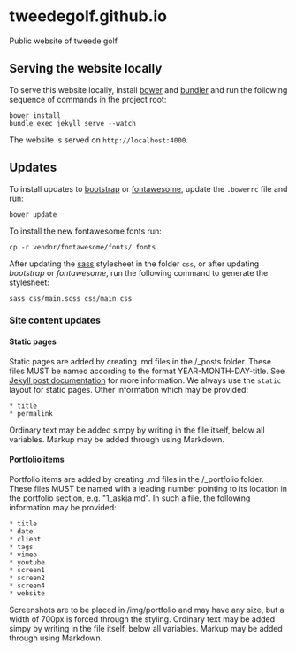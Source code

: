 tweedegolf.github.io
====================

Public website of tweede golf

## Serving the website locally

To serve this website locally, install [bower](http://bower.io/) and [bundler](http://bundler.io/) and run the following sequence of commands in the project root:

    bower install
    bundle exec jekyll serve --watch

The website is served on `http://localhost:4000`.
  
## Updates

To install updates to [bootstrap](http://getbootstrap.com/) or [fontawesome](http://fortawesome.github.io/Font-Awesome/), update the `.bowerrc` file and run:

    bower update

To install the new fontawesome fonts run:

    cp -r vendor/fontawesome/fonts/ fonts

After updating the [sass](http://sass-lang.com/) stylesheet in the folder `css`, or after updating *bootstrap* or *fontawesome*, run the following command to generate the stylesheet:

    sass css/main.scss css/main.css

### Site content updates

#### Static pages

Static pages are added by creating .md files in the /_posts folder. These files MUST be named according to the format YEAR-MONTH-DAY-title. See [Jekyll post documentation](http://jekyllrb.com/docs/posts/) for more information. We always use the `static` layout for static pages. Other information which may be provided: 

	* title
	* permalink

Ordinary text may be added simpy by writing in the file itself, below all variables. Markup may be added through using Markdown. 

#### Portfolio items

Portfolio items are added by creating .md files in the /_portfolio folder. These files MUST be named with a leading number pointing to its location in the portfolio section, e.g. "1_askja.md". In such a file, the following information may be provided: 

	* title
	* date
	* client 
	* tags
	* vimeo
	* youtube
	* screen1
	* screen2
	* screen4
	* website

Screenshots are to be placed in /img/portfolio and may have any size, but a width of 700px is forced through the styling. Ordinary text may be added simpy by writing in the file itself, below all variables. Markup may be added through using Markdown. 